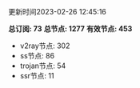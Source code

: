 更新时间2023-02-26 12:45:16

**总订阅: 73**
**总节点: 1277**
**有效节点: 453**
- v2ray节点: 302
- ss节点: 86
- trojan节点: 54
- ssr节点: 11
